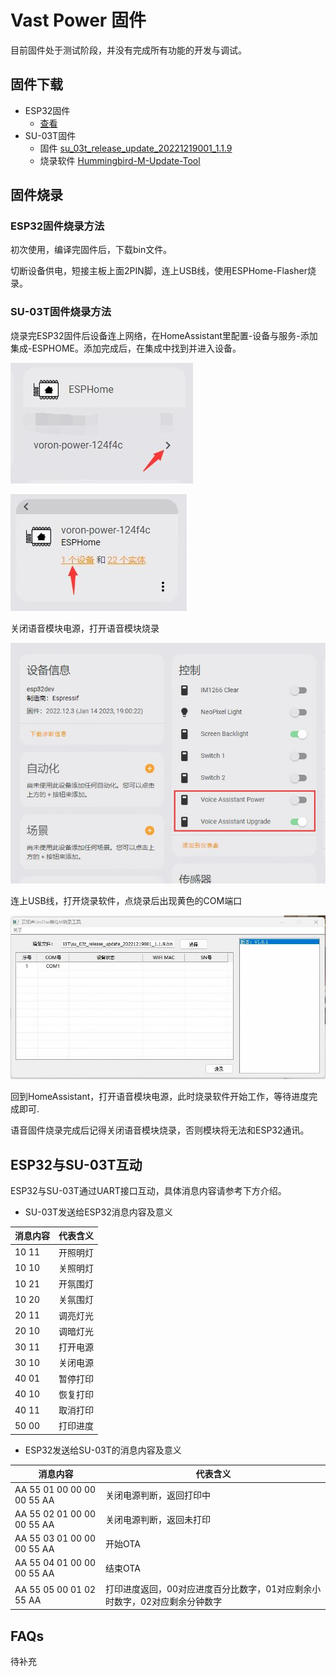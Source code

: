 # Vast Power 固件

目前固件处于测试阶段，并没有完成所有功能的开发与调试。

## 固件下载

* ESP32固件
  * [查看](ESPHome/)
* SU-03T固件
  * 固件 [su_03t_release_update_20221219001_1.1.9](Firmware/SU-03T/su_03t_release_update_20221219001_1.1.9.bin)
  * 烧录软件 [Hummingbird-M-Update-Tool](https://docs.aimachip.com/zh_CN/latest/_static/document/SU-03T/Hummingbird-M-Update-Tool.zip)

## 固件烧录

### ESP32固件烧录方法
初次使用，编译完固件后，下载bin文件。

切断设备供电，短接主板上面2PIN脚，连上USB线，使用ESPHome-Flasher烧录。

### SU-03T固件烧录方法
烧录完ESP32固件后设备连上网络，在HomeAssistant里配置-设备与服务-添加集成-ESPHOME。添加完成后，在集成中找到并进入设备。

![su1](https://raw.githubusercontent.com/Samuel-0-0/Vast-power/main/images/su1.jpg)

![su2](https://raw.githubusercontent.com/Samuel-0-0/Vast-power/main/images/su2.jpg)

关闭语音模块电源，打开语音模块烧录

![su3](https://raw.githubusercontent.com/Samuel-0-0/Vast-power/main/images/su3.jpg)

连上USB线，打开烧录软件，点烧录后出现黄色的COM端口

![su4](https://raw.githubusercontent.com/Samuel-0-0/Vast-power/main/images/su4.jpg)

回到HomeAssistant，打开语音模块电源，此时烧录软件开始工作，等待进度完成即可.

语音固件烧录完成后记得关闭语音模块烧录，否则模块将无法和ESP32通讯。

## ESP32与SU-03T互动

ESP32与SU-03T通过UART接口互动，具体消息内容请参考下方介绍。

* SU-03T发送给ESP32消息内容及意义

| 消息内容 | 代表含义 |
| ----  | ---- |
| 10 11 | 开照明灯 |
| 10 10 | 关照明灯 |
| 10 21 | 开氛围灯 |
| 10 20 | 关氛围灯 |
| 20 11 | 调亮灯光 |
| 20 10 | 调暗灯光 |
| 30 11 | 打开电源 |
| 30 10 | 关闭电源 |
| 40 01 | 暂停打印 |
| 40 10 | 恢复打印 |
| 40 11 | 取消打印 |
| 50 00 | 打印进度 |

* ESP32发送给SU-03T的消息内容及意义

| 消息内容 | 代表含义 |
| ----  | ---- |
| AA 55 01 00 00 00 00 55 AA  | 关闭电源判断，返回打印中 |
| AA 55 02 01 00 00 00 55 AA  | 关闭电源判断，返回未打印 |
| AA 55 03 01 00 00 00 55 AA  | 开始OTA |
| AA 55 04 01 00 00 00 55 AA  | 结束OTA |
| AA 55 05 00 01 02 55 AA  | 打印进度返回，00对应进度百分比数字，01对应剩余小时数字，02对应剩余分钟数字 |


## FAQs

待补充
